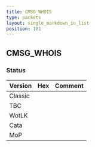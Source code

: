```yaml
---
title: CMSG_WHOIS
type: packets
layout: single_markdown_in_list
position: 101
---
```


## CMSG_WHOIS

### Status

Version | Hex | Comment
---------- | ---------- | ---------- 
Classic |  |  
TBC |  |  
WotLK |  |  
Cata |  |  
MoP |  |  